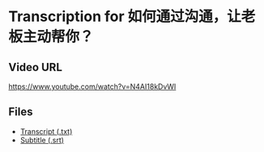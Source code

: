 # Transcription for 如何通过沟通，让老板主动帮你？
## Video URL
https://www.youtube.com/watch?v=N4AI18kDvWI
 
## Files
- [Transcript (.txt)](./transcript.txt)
- [Subtitle (.srt)](./transcript.srt)
